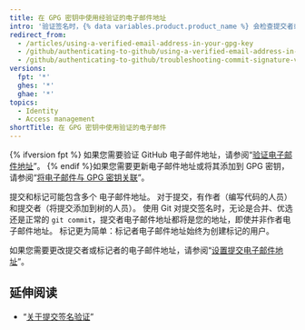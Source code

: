 ```yaml
---
title: 在 GPG 密钥中使用经验证的电子邮件地址
intro: '验证签名时，{% data variables.product.product_name %} 会检查提交者或标记者电子邮件地址是否匹配 GPG 密钥身份的电子邮件地址，并且是用户帐户中经验证的电子邮件地址。 这可确保密钥属于您且您已创建提交或标记。'
redirect_from:
  - /articles/using-a-verified-email-address-in-your-gpg-key
  - /github/authenticating-to-github/using-a-verified-email-address-in-your-gpg-key
  - /github/authenticating-to-github/troubleshooting-commit-signature-verification/using-a-verified-email-address-in-your-gpg-key
versions:
  fpt: '*'
  ghes: '*'
  ghae: '*'
topics:
  - Identity
  - Access management
shortTitle: 在 GPG 密钥中使用验证的电子邮件
---
```


{% ifversion fpt %}
如果您需要验证 GitHub 电子邮件地址，请参阅“[验证电子邮件地址](/articles/verifying-your-email-address/)”。 {% endif %}如果您需要更新电子邮件地址或将其添加到 GPG 密钥，请参阅“[将电子邮件与 GPG 密钥关联](/articles/associating-an-email-with-your-gpg-key)”。

提交和标记可能包含多个 电子邮件地址。 对于提交，有作者（编写代码的人员）和提交者（将提交添加到树的人员）。 使用 Git 对提交签名时，无论是合并、优选还是正常的 `git commit`，提交者电子邮件地址都将是您的地址，即使并非作者电子邮件地址。 标记更为简单：标记者电子邮件地址始终为创建标记的用户。

如果您需要更改提交者或标记者的电子邮件地址，请参阅“[设置提交电子邮件地址](/articles/setting-your-commit-email-address/)”。

## 延伸阅读

- “[关于提交签名验证](/articles/about-commit-signature-verification)”
